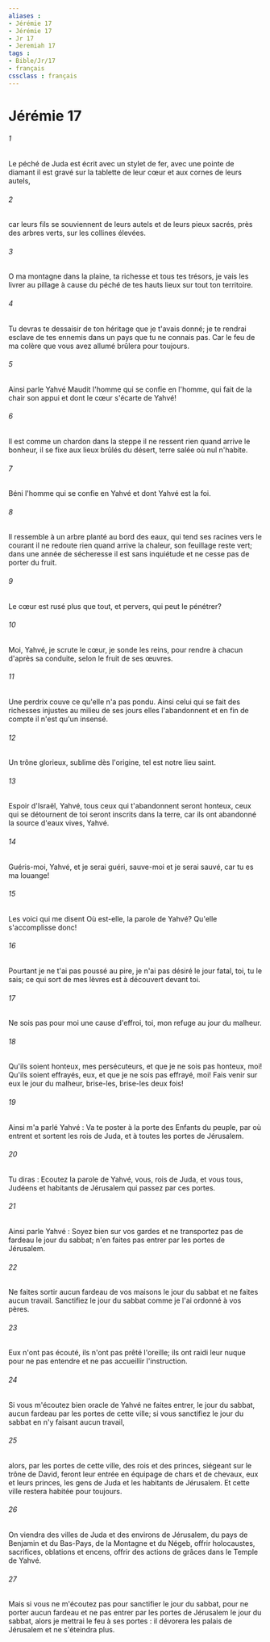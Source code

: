 ```yaml
---
aliases : 
- Jérémie 17
- Jérémie 17
- Jr 17
- Jeremiah 17
tags : 
- Bible/Jr/17
- français
cssclass : français
---
```


# Jérémie 17

###### 1
Le péché de Juda est écrit avec un stylet de fer, avec une pointe de diamant il est gravé sur la tablette de leur cœur et aux cornes de leurs autels,
###### 2
car leurs fils se souviennent de leurs autels et de leurs pieux sacrés, près des arbres verts, sur les collines élevées.
###### 3
O ma montagne dans la plaine, ta richesse et tous tes trésors, je vais les livrer au pillage à cause du péché de tes hauts lieux sur tout ton territoire.
###### 4
Tu devras te dessaisir de ton héritage que je t'avais donné; je te rendrai esclave de tes ennemis dans un pays que tu ne connais pas. Car le feu de ma colère que vous avez allumé brûlera pour toujours.
###### 5
Ainsi parle Yahvé Maudit l'homme qui se confie en l'homme, qui fait de la chair son appui et dont le cœur s'écarte de Yahvé!
###### 6
Il est comme un chardon dans la steppe il ne ressent rien quand arrive le bonheur, il se fixe aux lieux brûlés du désert, terre salée où nul n'habite.
###### 7
Béni l'homme qui se confie en Yahvé et dont Yahvé est la foi.
###### 8
Il ressemble à un arbre planté au bord des eaux, qui tend ses racines vers le courant il ne redoute rien quand arrive la chaleur, son feuillage reste vert; dans une année de sécheresse il est sans inquiétude et ne cesse pas de porter du fruit.
###### 9
Le cœur est rusé plus que tout, et pervers, qui peut le pénétrer?
###### 10
Moi, Yahvé, je scrute le cœur, je sonde les reins, pour rendre à chacun d'après sa conduite, selon le fruit de ses œuvres.
###### 11
Une perdrix couve ce qu'elle n'a pas pondu. Ainsi celui qui se fait des richesses injustes au milieu de ses jours elles l'abandonnent et en fin de compte il n'est qu'un insensé.
###### 12
Un trône glorieux, sublime dès l'origine, tel est notre lieu saint.
###### 13
Espoir d'Israël, Yahvé, tous ceux qui t'abandonnent seront honteux, ceux qui se détournent de toi seront inscrits dans la terre, car ils ont abandonné la source d'eaux vives, Yahvé.
###### 14
Guéris-moi, Yahvé, et je serai guéri, sauve-moi et je serai sauvé, car tu es ma louange!
###### 15
Les voici qui me disent Où est-elle, la parole de Yahvé? Qu'elle s'accomplisse donc!
###### 16
Pourtant je ne t'ai pas poussé au pire, je n'ai pas désiré le jour fatal, toi, tu le sais; ce qui sort de mes lèvres est à découvert devant toi.
###### 17
Ne sois pas pour moi une cause d'effroi, toi, mon refuge au jour du malheur.
###### 18
Qu'ils soient honteux, mes persécuteurs, et que je ne sois pas honteux, moi! Qu'ils soient effrayés, eux, et que je ne sois pas effrayé, moi! Fais venir sur eux le jour du malheur, brise-les, brise-les deux fois!
###### 19
Ainsi m'a parlé Yahvé : Va te poster à la porte des Enfants du peuple, par où entrent et sortent les rois de Juda, et à toutes les portes de Jérusalem.
###### 20
Tu diras : Ecoutez la parole de Yahvé, vous, rois de Juda, et vous tous, Judéens et habitants de Jérusalem qui passez par ces portes.
###### 21
Ainsi parle Yahvé : Soyez bien sur vos gardes et ne transportez pas de fardeau le jour du sabbat; n'en faites pas entrer par les portes de Jérusalem.
###### 22
Ne faites sortir aucun fardeau de vos maisons le jour du sabbat et ne faites aucun travail. Sanctifiez le jour du sabbat comme je l'ai ordonné à vos pères.
###### 23
Eux n'ont pas écouté, ils n'ont pas prêté l'oreille; ils ont raidi leur nuque pour ne pas entendre et ne pas accueillir l'instruction.
###### 24
Si vous m'écoutez bien oracle de Yahvé ne faites entrer, le jour du sabbat, aucun fardeau par les portes de cette ville; si vous sanctifiez le jour du sabbat en n'y faisant aucun travail,
###### 25
alors, par les portes de cette ville, des rois et des princes, siégeant sur le trône de David, feront leur entrée en équipage de chars et de chevaux, eux et leurs princes, les gens de Juda et les habitants de Jérusalem. Et cette ville restera habitée pour toujours.
###### 26
On viendra des villes de Juda et des environs de Jérusalem, du pays de Benjamin et du Bas-Pays, de la Montagne et du Négeb, offrir holocaustes, sacrifices, oblations et encens, offrir des actions de grâces dans le Temple de Yahvé.
###### 27
Mais si vous ne m'écoutez pas pour sanctifier le jour du sabbat, pour ne porter aucun fardeau et ne pas entrer par les portes de Jérusalem le jour du sabbat, alors je mettrai le feu à ses portes : il dévorera les palais de Jérusalem et ne s'éteindra plus.
